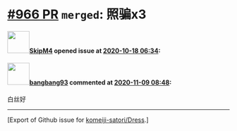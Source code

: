 # [\#966 PR](https://github.com/komeiji-satori/Dress/pull/966) `merged`: 照骗x3

#### <img src="https://avatars.githubusercontent.com/u/40311581?u=98d794aba8c5b88a4dc8168797a20efa586d34cc&v=4" width="50">[SkipM4](https://github.com/SkipM4) opened issue at [2020-10-18 06:34](https://github.com/komeiji-satori/Dress/pull/966):



#### <img src="https://avatars.githubusercontent.com/u/3430784?v=4" width="50">[bangbang93](https://github.com/bangbang93) commented at [2020-11-09 08:48](https://github.com/komeiji-satori/Dress/pull/966#issuecomment-723864392):

白丝好


-------------------------------------------------------------------------------



[Export of Github issue for [komeiji-satori/Dress](https://github.com/komeiji-satori/Dress).]
